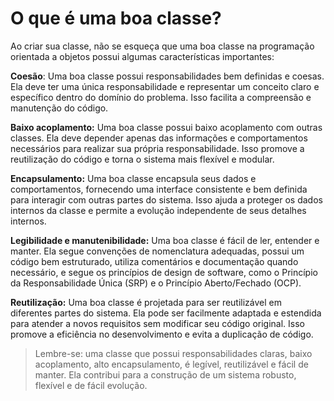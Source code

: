 # O que é uma boa classe?

Ao criar sua classe, não se esqueça que uma boa classe na programação orientada a objetos possui algumas características importantes:

**Coesão**: Uma boa classe possui responsabilidades bem definidas e coesas. Ela deve ter uma única responsabilidade e representar um conceito claro e específico dentro do domínio do problema. Isso facilita a compreensão e manutenção do código.

**Baixo acoplamento:** Uma boa classe possui baixo acoplamento com outras classes. Ela deve depender apenas das informações e comportamentos necessários para realizar sua própria responsabilidade. Isso promove a reutilização do código e torna o sistema mais flexível e modular.

**Encapsulamento:** Uma boa classe encapsula seus dados e comportamentos, fornecendo uma interface consistente e bem definida para interagir com outras partes do sistema. Isso ajuda a proteger os dados internos da classe e permite a evolução independente de seus detalhes internos.

**Legibilidade e manutenibilidade:** Uma boa classe é fácil de ler, entender e manter. Ela segue convenções de nomenclatura adequadas, possui um código bem estruturado, utiliza comentários e documentação quando necessário, e segue os princípios de design de software, como o Princípio da Responsabilidade Única (SRP) e o Princípio Aberto/Fechado (OCP).

**Reutilização:** Uma boa classe é projetada para ser reutilizável em diferentes partes do sistema. Ela pode ser facilmente adaptada e estendida para atender a novos requisitos sem modificar seu código original. Isso promove a eficiência no desenvolvimento e evita a duplicação de código.

>Lembre-se: uma classe que possui responsabilidades claras, baixo acoplamento, alto encapsulamento, é legível, reutilizável e fácil de manter. Ela contribui para a construção de um sistema robusto, flexível e de fácil evolução.